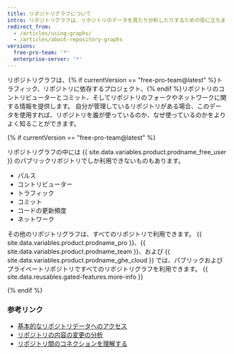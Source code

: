 ```yaml
---
title: リポジトリグラフについて
intro: リポジトリグラフは、リポジトリのデータを見たり分析したりするための役に立ちます。
redirect_from:
  - /articles/using-graphs/
  - /articles/about-repository-graphs
versions:
  free-pro-team: '*'
  enterprise-server: '*'
---
```


リポジトリグラフは、{% if currentVersion == "free-pro-team@latest" %}トラフィック、リポジトリに依存するプロジェクト、{% endif %}リポジトリのコントリビューターとコミット、そしてリポジトリのフォークやネットワークに関する情報を提供します。 自分が管理しているリポジトリがある場合、このデータを使用すれば、リポジトリを誰が使っているのか、なぜ使っているのかをよりよく知ることができます。

{% if currentVersion == "free-pro-team@latest" %}

リポジトリグラフの中には {{ site.data.variables.product.prodname_free_user }} のパブリックリポジトリでしか利用できないものもあります。
- パルス
- コントリビューター
- トラフィック
- コミット
- コードの更新頻度
- ネットワーク

その他のリポジトリグラフは、すべてのリポジトリで利用できます。 {{ site.data.variables.product.prodname_pro }}、{{ site.data.variables.product.prodname_team }}、および {{ site.data.variables.product.prodname_ghe_cloud }} では、パブリックおよびプライベートリポジトリですべてのリポジトリグラフを利用できます。 {{ site.data.reusables.gated-features.more-info }}

{% endif %}

### 参考リンク

- [基本的なリポジトリデータへのアクセス](/articles/accessing-basic-repository-data)
- [リポジトリの内容の変更の分析](/articles/analyzing-changes-to-a-repository-s-content)
- [リポジトリ間のコネクションを理解する](/articles/understanding-connections-between-repositories)
